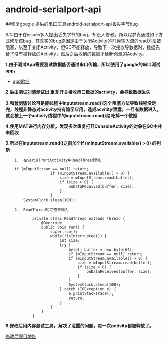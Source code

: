 # android-serialport-api


##修复google 提供的串口工具android-serialport-api丢失字节bug。

###由于在issues多人提出丢失字节的bug，却没人修改，所以程梦真通过如下方式修复该bug，其真实的bug原因是由于关闭Activity的时候输入流的read方法被阻塞，以至于关闭Activity，但GC不能释放，导致下一次接收导数据时，数据先给了没有被释放的Activity，然后之后收到的数据才给新创建的Activity。


**1.由于测试App需要测试数据能否通过串口传输，所以使用了google的串口测试app。**

 - [app地址](https://code.google.com/archive/p/android-serialport-api/downloads)
 
 
**2.后由测试[刘涛](https://github.com/TonySudo)测试出 重复开关接收串口数据的activity，会导致数据丢失**

**3.和[曾剑锋](https://github.com/AplexOS)讨论可是能线程中inputstream.read()这个阻塞方法导致线程没走完，线程非静态对activity持有隐示应用，造成acvitity泄露，一旦有数据进入，就会被上一个activity线程中的inputstream.read()给吃掉一个数据**

**4.使用MAT进行内存分析，发现多次重复打开ConsoleActivity的对象在GC中并未回收**

**5.所以在inputstream.read()之前加个if (mInputStream.available() > 0) 的判断**

        1.  在SerialPortActivity中ReadThread添加

        if (mInputStream == null) return;
    					if (mInputStream.available() > 0) {
    						size = mInputStream.read(buffer);
    						if (size > 0) {
    							onDataReceived(buffer, size);
    						}
    					}
    		SystemClock.sleep(100);
  		
        2.  ReadThread的完整代码为
        
                private class ReadThread extends Thread {
              		@Override
              		public void run() {
              			super.run();
              			while(!isInterrupted()) {
              				int size;
              				try {
              					byte[] buffer = new byte[64];
              					if (mInputStream == null) return;
              					if (mInputStream.available() > 0) {
              						size = mInputStream.read(buffer);
              						if (size > 0) {
              							onDataReceived(buffer, size);
              						}
              					}
              					SystemClock.sleep(100);
              				} catch (IOException e) {
              					e.printStackTrace();
              					return;
              				}
              			}
              		}
              	}

**6.修改后用内存测试工具，解决了泄露的问题，每一次activity都被释放了。**
 
[修改后项目地址](https://github.com/chengcnaplex/android-serialport-api)

